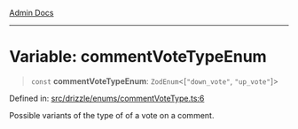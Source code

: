 [Admin Docs](/)

***

# Variable: commentVoteTypeEnum

> `const` **commentVoteTypeEnum**: `ZodEnum`\<\[`"down_vote"`, `"up_vote"`\]\>

Defined in: [src/drizzle/enums/commentVoteType.ts:6](https://github.com/PratapRathi/talawa-api/blob/8547a42c99c7a44be459745d0018a2deccfb1f66/src/drizzle/enums/commentVoteType.ts#L6)

Possible variants of the type of of a vote on a comment.
